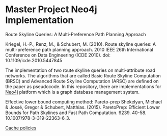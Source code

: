 # Master Project Neo4j Implementation
Route Skyline Queries: A Multi-Preference Path Planning Approach

Kriegel, H.-P., Renz, M., & Schubert, M. (2010). Route skyline queries: A multi-preference path planning approach. 2010 IEEE 26th International Conference on Data Engineering (ICDE 2010). doi: 10.1109/icde.2010.5447845

The implementation of two route skyline queries on multi-attribute road networks. The algorithms that are called Basic Route Skyline Computation (BRSC) and Advanced Route Skyline Computation (ARSC) are defined on the paper as pseudocode. In this repository, there are implementations for [Neo4j](https://neo4j.com) platform which is a graph database management system. 

Effective lower bound computing method: Pareto-prep
Shekelyan, Michael & Jossé, Gregor & Schubert, Matthias. (2015). ParetoPrep: Efficient Lower Bounds for Path Skylines and Fast Path Computation. 9239. 40-58. 10.1007/978-3-319-22363-6_3. 

[Cache policies](https://en.wikipedia.org/wiki/Cache_replacement_policies)
